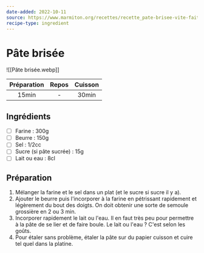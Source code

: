 ```yaml
---
date-added: 2022-10-11
source: https://www.marmiton.org/recettes/recette_pate-brisee-vite-faite_31639.aspx
recipe-type: ingredient
---
```


# Pâte brisée

![[Pâte brisée.webp]]

| Préparation | Repos | Cuisson |
|:-----------:|:-----:|:-------:|
|    15min    |   -   |  30min  |

## Ingrédients

- [ ] Farine : 300g
- [ ] Beurre : 150g
- [ ] Sel : 1/2cc
- [ ] Sucre (si pâte sucrée) : 15g
- [ ] Lait ou eau : 8cl

## Préparation

1. Mélanger la farine et le sel dans un plat (et le sucre si sucre il y a).
2. Ajouter le beurre puis l'incorporer à la farine en pétrissant rapidement et légèrement du bout des doigts. On doit obtenir une sorte de semoule grossière en 2 ou 3 min.
3. Incorporer rapidement le lait ou l'eau. Il en faut très peu pour permettre à la pâte de se lier et de faire boule. Le lait ou l'eau ? C'est selon les goûts.
4. Pour étaler sans problème, étaler la pâte sur du papier cuisson et cuire tel quel dans la platine.
